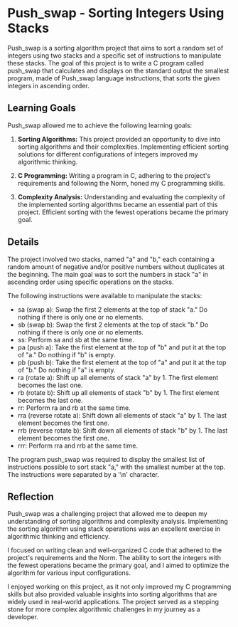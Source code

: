 # Push_swap - Sorting Integers Using Stacks

Push_swap is a sorting algorithm project that aims to sort a random set of integers using two stacks and a specific set of instructions to manipulate these stacks. The goal of this project is to write a C program called push_swap that calculates and displays on the standard output the smallest program, made of Push_swap language instructions, that sorts the given integers in ascending order.

## Learning Goals
Push_swap allowed me to achieve the following learning goals:

1. **Sorting Algorithms:** This project provided an opportunity to dive into sorting algorithms and their complexities. Implementing efficient sorting solutions for different configurations of integers improved my algorithmic thinking.

2. **C Programming:** Writing a program in C, adhering to the project's requirements and following the Norm, honed my C programming skills.

3. **Complexity Analysis:** Understanding and evaluating the complexity of the implemented sorting algorithms became an essential part of this project. Efficient sorting with the fewest operations became the primary goal.

## Details

The project involved two stacks, named "a" and "b," each containing a random amount of negative and/or positive numbers without duplicates at the beginning. The main goal was to sort the numbers in stack "a" in ascending order using specific operations on the stacks.

The following instructions were available to manipulate the stacks:

- sa (swap a): Swap the first 2 elements at the top of stack "a." Do nothing if there is only one or no elements.
- sb (swap b): Swap the first 2 elements at the top of stack "b." Do nothing if there is only one or no elements.
- ss: Perform sa and sb at the same time.
- pa (push a): Take the first element at the top of "b" and put it at the top of "a." Do nothing if "b" is empty.
- pb (push b): Take the first element at the top of "a" and put it at the top of "b." Do nothing if "a" is empty.
- ra (rotate a): Shift up all elements of stack "a" by 1. The first element becomes the last one.
- rb (rotate b): Shift up all elements of stack "b" by 1. The first element becomes the last one.
- rr: Perform ra and rb at the same time.
- rra (reverse rotate a): Shift down all elements of stack "a" by 1. The last element becomes the first one.
- rrb (reverse rotate b): Shift down all elements of stack "b" by 1. The last element becomes the first one.
- rrr: Perform rra and rrb at the same time.
  
The program push_swap was required to display the smallest list of instructions possible to sort stack "a," with the smallest number at the top. The instructions were separated by a '\n' character.

## Reflection
Push_swap was a challenging project that allowed me to deepen my understanding of sorting algorithms and complexity analysis. Implementing the sorting algorithm using stack operations was an excellent exercise in algorithmic thinking and efficiency.

I focused on writing clean and well-organized C code that adhered to the project's requirements and the Norm. The ability to sort the integers with the fewest operations became the primary goal, and I aimed to optimize the algorithm for various input configurations.

I enjoyed working on this project, as it not only improved my C programming skills but also provided valuable insights into sorting algorithms that are widely used in real-world applications. The project served as a stepping stone for more complex algorithmic challenges in my journey as a developer.
